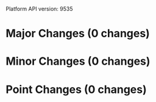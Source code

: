 Platform API version: 9535




# Major Changes (0 changes)


# Minor Changes (0 changes)


# Point Changes (0 changes)
